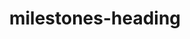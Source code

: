 ---
title: "milestones-heading"
heading: Roadmap Milestones to Production
subheading: Tardigrade is currently in the Beacon phase of our alpha. Those who sign up for our waitlist can also participate in our Beta ahead of production later this year.
---